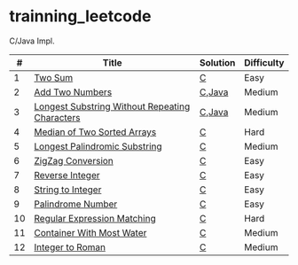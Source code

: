 # trainning_leetcode
C/Java Impl.

| # | Title | Solution | Difficulty |
|---| ----- | -------- | ---------- |
|1|[Two Sum](https://oj.leetcode.com/problems/two-sum/)| [C](./C/1-TwoSum/TwoSum.c)|Easy|
|2|[Add Two Numbers](https://oj.leetcode.com/problems/add-two-numbers/)| [C](./C/2-AddTwoNumbers/AddTwoNumbers.c),[Java](./Java/2-AddTwoNumbers/src/Solution.java)|Medium|
|3|[Longest Substring Without Repeating Characters](https://leetcode.com/problems/longest-substring-without-repeating-characters/)| [C](./C/3-LongestSubstringWithoutRepeatingCharacters/LongestSubstringWithoutRepeatingCharacters.c),[Java](./Java/3-LongestSubstringWithoutRepeatingCharacters/LongestSubstringWithoutRepeatingCharacters.java)|Medium|
|4|[Median of Two Sorted Arrays](https://leetcode.com/problems/median-of-two-sorted-arrays/)| [C](./C/4-MedianofTwoSortedArrays/MedianofTwoSortedArrays.c)|Hard|
|5|[Longest Palindromic Substring](https://leetcode.com/problems/longest-palindromic-substring/)| [C](./C/5-LongestPalindromicSubstring/LongestPalindromicSubstring.c)|Medium|
|6|[ZigZag Conversion](https://leetcode.com/problems/zigzag-conversion/)| [C](./C/6-ZigZagConversion/ZigZagConversion.c)|Easy|
|7|[Reverse Integer](https://leetcode.com/problems/reverse-integer/)| [C](./C/7-ReverseInteger/ReverseInteger.c)|Easy|
|8|[String to Integer](https://leetcode.com/problems/string-to-integer-atoi/)| [C](./C/8-StringtoInteger/StringtoInteger.c)|Easy|
|9|[Palindrome Number](https://leetcode.com/problems/palindrome-number/)| [C](./C/9-PalindromeNumber/PalindromeNumber.c)|Easy|
|10|[Regular Expression Matching](https://leetcode.com/problems/regular-expression-matching/)| [C](./C/10-RegularExpressionMatching/RegularExpressionMatching.c)|Hard|
|11|[Container With Most Water](https://leetcode.com/problems/container-with-most-water/)| [C](./C/11-ContainerWithMostWater/ContainerWithMostWater.c)|Medium|
|12|[Integer to Roman](https://leetcode.com/problems/integer-to-roman/)| [C](./C/12-IntegertoRoman/IntegertoRoman.c)|Medium|
